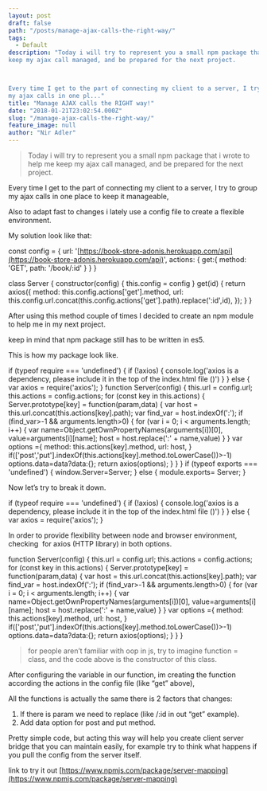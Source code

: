 ```yaml
---
layout: post
draft: false
path: "/posts/manage-ajax-calls-the-right-way/"
tags: 
  - Default
description: "Today i will try to represent you a small npm package that i wrote to help me
keep my ajax call managed, and be prepared for the next project.



Every time I get to the part of connecting my client to a server, I try to group
my ajax calls in one pl..."
title: "Manage AJAX calls the RIGHT way!"
date: "2018-01-21T23:02:54.000Z"
slug: "/manage-ajax-calls-the-right-way/"
feature_image: null
author: "Nir Adler"
---
```


> Today i will try to represent you a small npm package that i wrote to help me keep my ajax call managed, and be prepared for the next project.

Every time I get to the part of connecting my client to a server, I try to group my ajax calls in one place to keep it manageable,

Also to adapt fast to changes i lately use a config file to create a flexible environment.

My solution look like that:

const config = { url: '[https://book-store-adonis.herokuapp.com/api](https://book-store-adonis.herokuapp.com/api)', actions: { get:{ method: 'GET', path: '/book/:id' } } }

class Server { constructor(config) { this.config = config } get(id) { return axios({ method: this.config.actions\['get'\].method, url: this.config.url.concat(this.config.actions\['get'\].path).replace(':id',id), }); } }

After using this method couple of times I decided to create an npm module to help me in my next project.

keep in mind that npm package still has to be written in es5.

This is how my package look like.

if (typeof require === 'undefined') { if (!axios) { console.log('axios is a dependency, please include it in the top of the index.html file ()') } } else { var axios = require('axios'); } function Server(config) { this.url = config.url; this.actions = config.actions; for (const key in this.actions) { Server.prototype\[key\] = function(param,data) { var host = this.url.concat(this.actions\[key\].path); var find\_var = host.indexOf(':'); if (find\_var>-1 && arguments.length>0) { for (var i = 0; i < arguments.length; i++) { var name=Object.getOwnPropertyNames(arguments\[i\])\[0\], value=arguments\[i\]\[name\]; host = host.replace(':' + name,value) } } var options ={ method: this.actions\[key\].method, url: host, } if(\['post','put'\].indexOf(this.actions\[key\].method.toLowerCase())>-1) options.data=data?data:{}; return axios(options); } } } if (typeof exports === 'undefined') { window.Server=Server; } else { module.exports= Server; }

Now let’s try to break it down.

if (typeof require === 'undefined') { if (!axios) { console.log('axios is a dependency, please include it in the top of the index.html file ()') } } else { var axios = require('axios'); }

In order to provide flexibility between node and browser environment, checking  for axios (HTTP library) in both options.

function Server(config) { this.url = config.url; this.actions = config.actions; for (const key in this.actions) { Server.prototype\[key\] = function(param,data) { var host = this.url.concat(this.actions\[key\].path); var find\_var = host.indexOf(':'); if (find\_var>-1 && arguments.length>0) { for (var i = 0; i < arguments.length; i++) { var name=Object.getOwnPropertyNames(arguments\[i\])\[0\], value=arguments\[i\]\[name\]; host = host.replace(':' + name,value) } } var options ={ method: this.actions\[key\].method, url: host, } if(\['post','put'\].indexOf(this.actions\[key\].method.toLowerCase())>-1) options.data=data?data:{}; return axios(options); } } }

> for people aren’t familiar with oop in js, try to imagine function = class, and the code above is the constructor of this class.

After configuring the variable in our function, im creating the function according the actions in the config file (like “get” above),

All the functions is actually the same there is 2 factors that changes:

1.  If there is param we need to replace (like /:id in out “get” example).
2.  Add data option for post and put method.

Pretty simple code, but acting this way will help you create client server bridge that you can maintain easily, for example try to think what happens if you pull the config from the server itself.

link to try it out [https://www.npmjs.com/package/server-mapping](https://www.npmjs.com/package/server-mapping)
    